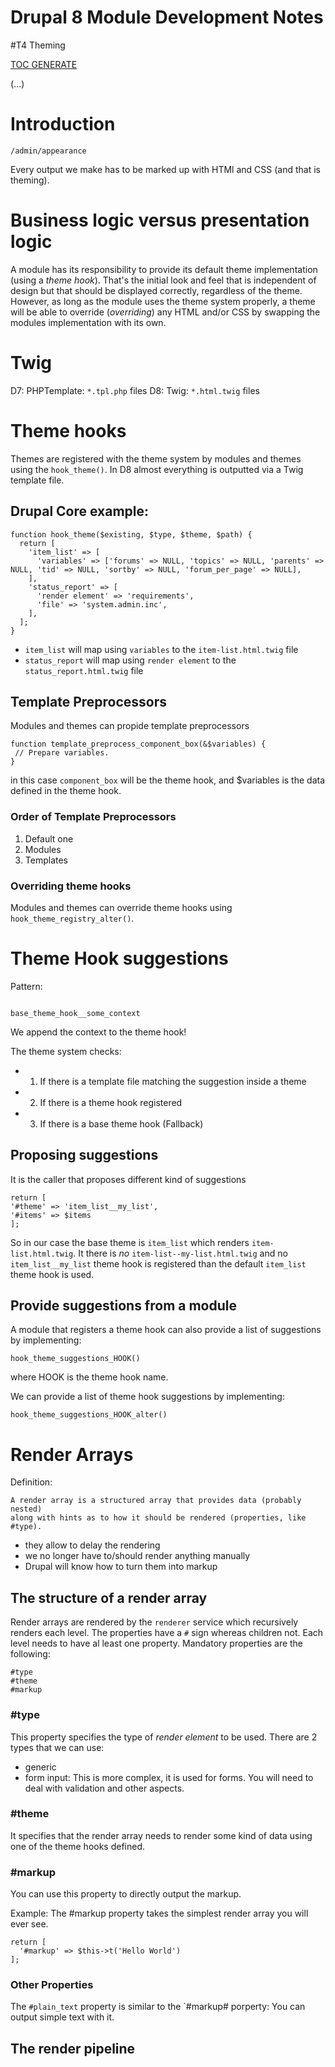 # Drupal 8 Module Development Notes

#T4 Theming

[TOC GENERATE](https://magnetikonline.github.io/markdown-toc-generate/)

(...)

# Introduction

`/admin/appearance`

Every output we make has to be marked up with HTMl and CSS (and that is theming).

# Business logic versus presentation logic

A module has its responsibility to provide its default theme implementation (using a *theme hook*). 
That's the initial look and feel that is independent of design but that should be displayed correctly, 
regardless of the theme. 
However, as long as the module uses the theme system properly, 
a theme will be able to override (*overriding*) any HTML and/or CSS by swapping the modules implementation with its own.

# Twig

D7: PHPTemplate: `*.tpl.php`  files
D8: Twig: `*.html.twig` files

# Theme hooks

Themes are registered with the theme system by modules and themes using the `hook_theme()`.
In D8 almost everything is outputted via a Twig template file.

## Drupal Core example:

```
function hook_theme($existing, $type, $theme, $path) {
  return [
    'item_list' => [
      'variables' => ['forums' => NULL, 'topics' => NULL, 'parents' => NULL, 'tid' => NULL, 'sortby' => NULL, 'forum_per_page' => NULL],
    ],
    'status_report' => [
      'render element' => 'requirements',
      'file' => 'system.admin.inc',
    ],
  ];
}
```

 - `item_list` will map using `variables` to the `item-list.html.twig` file
 - `status_report` will map using `render element` to the `status_report.html.twig` file

## Template Preprocessors

Modules and themes can propide template preprocessors

```
function template_preprocess_component_box(&$variables) {
 // Prepare variables.
}
```

in this case `component_box` will be the theme hook, and $variables is the data defined in the theme hook.

### Order of Template Preprocessors

1. Default one
2. Modules
3. Templates

### Overriding theme hooks

Modules and themes can override theme hooks using `hook_theme_registry_alter()`.

# Theme Hook suggestions

Pattern:

```

base_theme_hook__some_context

```

We append the context to the theme hook!

The theme system checks:
 - 1. If there is a template file matching the suggestion inside a theme
 - 2. If there is a theme hook registered
 - 3. If there is a base theme hook (Fallback)
 
 ## Proposing suggestions
 
 It is the caller that proposes different kind of suggestions
 
 ```
return [
 '#theme' => 'item_list__my_list',
 '#items' => $items
];
 ```
 
 So in our case the base theme is `item_list` which renders `item-list.html.twig`.
 It there is *no* `item-list--my-list.html.twig` and no `item_list__my_list` theme hook is registered
 than the default `item_list` theme hook is used.
 
## Provide suggestions from a module

A module that registers a theme hook can also provide a list of suggestions by implementing:

```
hook_theme_suggestions_HOOK() 
```

where HOOK is the theme hook name.

We can provide a list of theme hook suggestions by implementing:

```
hook_theme_suggestions_HOOK_alter() 
```

# Render Arrays

Definition:
```
A render array is a structured array that provides data (probably nested) 
along with hints as to how it should be rendered (properties, like #type).
```
 - they allow to delay the rendering
 - we no longer have to/should render anything manually
 - Drupal will know how to turn them into markup
 
 
## The structure of a render array

Render arrays are rendered by the `renderer` service which recursively renders each level. 
The properties have a `#` sign whereas children not.
Each level needs to have al least one property.
Mandatory properties are the following:

```
#type
#theme
#markup
```

### #type

This property specifies the type of *render element* to be used. There are 2 types that we can use:
 - generic
 - form input: This is more complex, it is used for forms. You will need to deal with validation and other aspects.

### #theme

It specifies that the render array needs to render some kind of data using one of the theme hooks defined.

### #markup

You can use this property to directly output the markup.

Example: The #markup property takes the simplest render array you will ever see.

```
return [
  '#markup' => $this->t('Hello World')
];
```
### Other Properties

The `#plain_text` property is similar to the `#markup# porperty: You can output simple text with it.
 
## The render pipeline





